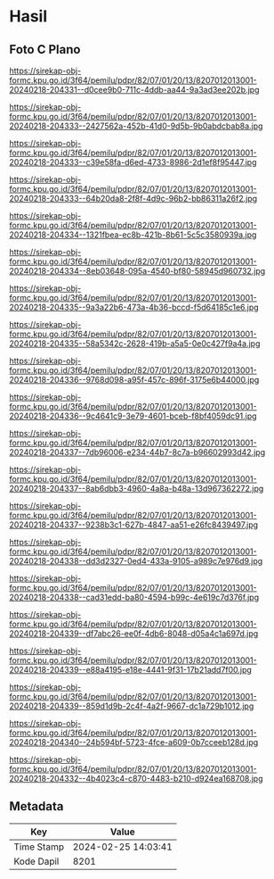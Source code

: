 # Hasil

## Foto C Plano

https://sirekap-obj-formc.kpu.go.id/3f64/pemilu/pdpr/82/07/01/20/13/8207012013001-20240218-204331--d0cee9b0-711c-4ddb-aa44-9a3ad3ee202b.jpg

https://sirekap-obj-formc.kpu.go.id/3f64/pemilu/pdpr/82/07/01/20/13/8207012013001-20240218-204333--2427562a-452b-41d0-9d5b-9b0abdcbab8a.jpg

https://sirekap-obj-formc.kpu.go.id/3f64/pemilu/pdpr/82/07/01/20/13/8207012013001-20240218-204333--c39e58fa-d6ed-4733-8986-2d1ef8f95447.jpg

https://sirekap-obj-formc.kpu.go.id/3f64/pemilu/pdpr/82/07/01/20/13/8207012013001-20240218-204333--64b20da8-2f8f-4d9c-96b2-bb86311a26f2.jpg

https://sirekap-obj-formc.kpu.go.id/3f64/pemilu/pdpr/82/07/01/20/13/8207012013001-20240218-204334--1321fbea-ec8b-421b-8b61-5c5c3580939a.jpg

https://sirekap-obj-formc.kpu.go.id/3f64/pemilu/pdpr/82/07/01/20/13/8207012013001-20240218-204334--8eb03648-095a-4540-bf80-58945d960732.jpg

https://sirekap-obj-formc.kpu.go.id/3f64/pemilu/pdpr/82/07/01/20/13/8207012013001-20240218-204335--9a3a22b6-473a-4b36-bccd-f5d64185c1e6.jpg

https://sirekap-obj-formc.kpu.go.id/3f64/pemilu/pdpr/82/07/01/20/13/8207012013001-20240218-204335--58a5342c-2628-419b-a5a5-0e0c427f9a4a.jpg

https://sirekap-obj-formc.kpu.go.id/3f64/pemilu/pdpr/82/07/01/20/13/8207012013001-20240218-204336--9768d098-a95f-457c-896f-3175e6b44000.jpg

https://sirekap-obj-formc.kpu.go.id/3f64/pemilu/pdpr/82/07/01/20/13/8207012013001-20240218-204336--9c4641c9-3e79-4601-bceb-f8bf4059dc91.jpg

https://sirekap-obj-formc.kpu.go.id/3f64/pemilu/pdpr/82/07/01/20/13/8207012013001-20240218-204337--7db96006-e234-44b7-8c7a-b96602993d42.jpg

https://sirekap-obj-formc.kpu.go.id/3f64/pemilu/pdpr/82/07/01/20/13/8207012013001-20240218-204337--8ab6dbb3-4960-4a8a-b48a-13d967362272.jpg

https://sirekap-obj-formc.kpu.go.id/3f64/pemilu/pdpr/82/07/01/20/13/8207012013001-20240218-204337--9238b3c1-627b-4847-aa51-e26fc8439497.jpg

https://sirekap-obj-formc.kpu.go.id/3f64/pemilu/pdpr/82/07/01/20/13/8207012013001-20240218-204338--dd3d2327-0ed4-433a-9105-a989c7e976d9.jpg

https://sirekap-obj-formc.kpu.go.id/3f64/pemilu/pdpr/82/07/01/20/13/8207012013001-20240218-204338--cad31edd-ba80-4594-b99c-4e619c7d376f.jpg

https://sirekap-obj-formc.kpu.go.id/3f64/pemilu/pdpr/82/07/01/20/13/8207012013001-20240218-204339--df7abc26-ee0f-4db6-8048-d05a4c1a697d.jpg

https://sirekap-obj-formc.kpu.go.id/3f64/pemilu/pdpr/82/07/01/20/13/8207012013001-20240218-204339--e88a4195-e18e-4441-9f31-17b21add7f00.jpg

https://sirekap-obj-formc.kpu.go.id/3f64/pemilu/pdpr/82/07/01/20/13/8207012013001-20240218-204339--859d1d9b-2c4f-4a2f-9667-dc1a729b1012.jpg

https://sirekap-obj-formc.kpu.go.id/3f64/pemilu/pdpr/82/07/01/20/13/8207012013001-20240218-204340--24b594bf-5723-4fce-a609-0b7cceeb128d.jpg

https://sirekap-obj-formc.kpu.go.id/3f64/pemilu/pdpr/82/07/01/20/13/8207012013001-20240218-204332--4b4023c4-c870-4483-b210-d924ea168708.jpg


## Metadata

| Key        | Value               |
| ---------- | ------------------- |
| Time Stamp | 2024-02-25 14:03:41 |
| Kode Dapil | 8201                |



